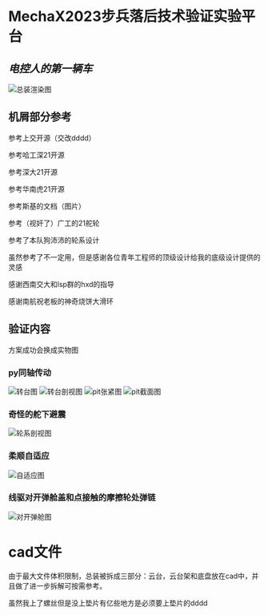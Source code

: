 # MechaX2023步兵**落后技术**验证实验平台
 
## *电控人的第一辆车*

![总装渲染图](/cad/总什么总装v25.jpg "总装渲染图")

## 机屑部分参考

参考上交开源（交改dddd）

参考哈工深21开源

参考深大21开源

参考华南虎21开源

参考斯基的文档（图片）

参考（视奸了）广工的21舵轮

参考了本队狗沛沛的轮系设计

虽然参考了不一定用，但是感谢各位青年工程师的顶级设计给我的底级设计提供的灵感

感谢西南交大和lsp群的hxd的指导

感谢南航祝老板的神奇烧饼大滑环


## 验证内容

方案成功会换成实物图

### py同轴传动

![转台图](/cad/py转台/转台俯视图.jpg "转台图")
![转台剖视图](/cad/py转台/同轴截面.jpg "转台渲染图")
![pit张紧图](/cad/云台架/pit张紧.jpg "pit张紧图")
![pit截面图](/cad/云台架/pit截面.jpg "pit截面图")

### 奇怪的舵下避震

![轮系剖视图](/cad/轮组/轮系截面.jpg "轮系截面图")

### 柔顺自适应

![自适应图](/cad/轮组/自适应结构.jpg "自适应图")

### 线驱对开弹舱盖和点接触的摩擦轮处弹链

![对开弹舱图](/cad/发射/拉线对开舱盖.jpg "拉线对开弹舱")

# cad文件
由于最大文件体积限制，总装被拆成三部分：云台，云台架和底盘放在cad中，并且做了进一步拆解可按需参考。

虽然我上了螺丝但是没上垫片有亿些地方是必须要上垫片的dddd
